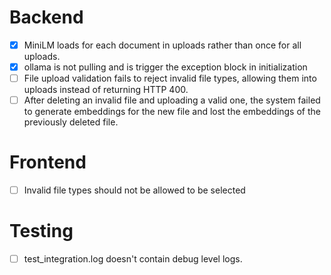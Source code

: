 # Backend

* [X] MiniLM loads for each document in uploads rather than once for all uploads.
* [X] ollama is not pulling and is trigger the exception block in initialization
* [ ] File upload validation fails to reject invalid file types, allowing them into uploads instead of returning HTTP 400.
* [ ] After deleting an invalid file and uploading a valid one, the system failed to generate embeddings for the new file and lost the embeddings of the previously deleted file.

# Frontend

* [ ] Invalid file types should not be allowed to be selected

# Testing

* [ ] test_integration.log doesn't contain debug level logs.
